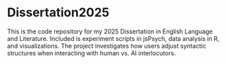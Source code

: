 # Dissertation2025
This is the code repository for my 2025 Dissertation in English Language and Literature. Included is experiment scripts in jsPsych, data analysis in R, and visualizations. The project investigates how users adjust syntactic structures when interacting with human vs. AI interlocutors.
